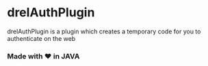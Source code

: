 # drelAuthPlugin
drelAuthPlugin is a plugin which creates a temporary code for you to authenticate on the web

### Made with ❤️ in JAVA 
